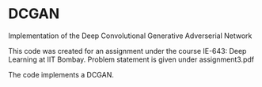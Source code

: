 # DCGAN
Implementation of the Deep Convolutional Generative Adverserial Network

This code was created for an assignment under the course IE-643: Deep Learning at IIT Bombay. Problem statement is given under assignment3.pdf

The code implements a DCGAN.

